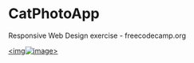 # CatPhotoApp
Responsive Web Design exercise - freecodecamp.org

<a href="https://www.freecatphotoapp.com/"><img![image](https://user-images.githubusercontent.com/54859866/202546740-d7e0d3ba-f9bb-41d9-9f5b-c5f78304f9d3.png)></a>

